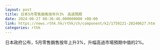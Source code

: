 ```yaml
---
layout: post
title: 日本5月零售銷售按年升3%　高過預期
date: 2024-06-27 08:36:46.000000000 +08:00
link: https://news.rthk.hk/rthk/ch/component/k2/1759221-20240627.htm
categories: rthk
---
```


日本政府公布，5月零售銷售按年上升3%，升幅高過市場預期中值的2%。
